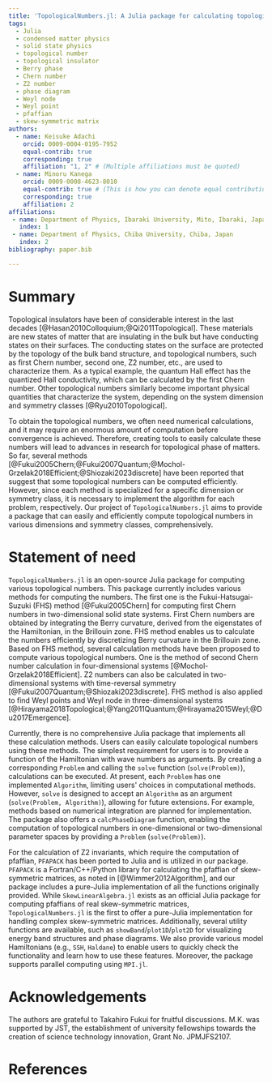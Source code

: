```yaml
---
title: 'TopologicalNumbers.jl: A Julia package for calculating topological numbers'
tags:
  - Julia
  - condensed matter physics
  - solid state physics
  - topological number
  - topological insulator
  - Berry phase
  - Chern number
  - Z2 number
  - phase diagram
  - Weyl node
  - Weyl point
  - pfaffian
  - skew-symmetric matrix
authors:
  - name: Keisuke Adachi
    orcid: 0009-0004-0195-7952
    equal-contrib: true
    corresponding: true
    affiliation: "1, 2" # (Multiple affiliations must be quoted)
  - name: Minoru Kanega
    orcid: 0009-0008-4623-8010
    equal-contrib: true # (This is how you can denote equal contributions between multiple authors)
    corresponding: true
    affiliation: 2
affiliations:
 - name: Department of Physics, Ibaraki University, Mito, Ibaraki, Japan
   index: 1
 - name: Department of Physics, Chiba University, Chiba, Japan
   index: 2
bibliography: paper.bib

---
```


# Summary
Topological insulators have been of considerable interest in the last decades [@Hasan2010Colloquium;@Qi2011Topological]. 
These materials are new states of matter that are insulating in the bulk but have conducting states on their surfaces.
The conducting states on the surface are protected by the topology of the bulk band structure, 
and topological numbers, such as first Chern number, second one, Z2 number, etc., 
are used to characterize them.
As a typical example, 
the quantum Hall effect has the quantized Hall conductivity, 
which can be calculated by the first Chern number. 
Other topological numbers similarly become important physical quantities that characterize the system, 
depending on the system dimension and symmetry classes [@Ryu2010Topological].

To obtain the topological numbers,
we often need numerical calculations,
and it may require an enormous amount of computation before convergence is achieved. 
Therefore, creating tools to easily calculate these numbers will lead to advances in research for topological phase of matters. 
So far, several methods [@Fukui2005Chern;@Fukui2007Quantum;@Mochol-Grzelak2018Efficient;@Shiozaki2023discrete] have been reported that suggest that some topological numbers can be computed efficiently. 
However, since each method is specialized for a specific dimension or symmetry class,
it is necessary to implement the algorithm for each problem, respectively.
Our project of `TopologicalNumbers.jl` aims to provide a package that can easily and efficiently compute topological numbers in various dimensions and symmetry classes, comprehensively.



# Statement of need
`TopologicalNumbers.jl` is an open-source Julia package for computing various topological numbers. 
This package currently includes various methods for computing the numbers.
The first one is the Fukui-Hatsugai-Suzuki (FHS) method [@Fukui2005Chern] for computing first Chern numbers in two-dimensional solid state systems.
First Chern numbers are obtained by integrating the Berry curvature, 
derived from the eigenstates of the Hamiltonian, in the Brillouin zone.
FHS method enables us to calculate the numbers efficiently by discretizing Berry curvature in the Brillouin zone.
Based on FHS method, several calculation methods have been proposed to compute various topological numbers. 
One is the method of second Chern number calculation in four-dimensional systems [@Mochol-Grzelak2018Efficient].
Z2 numbers can also be calculated in two-dimensional systems with time-reversal symmetry [@Fukui2007Quantum;@Shiozaki2023discrete].
FHS method is also applied to find Weyl points and Weyl node in three-dimensional systems [@Hirayama2018Topological;@Yang2011Quantum;@Hirayama2015Weyl;@Du2017Emergence].



Currently, there is no comprehensive Julia package that implements all these calculation methods. 
Users can easily calculate topological numbers using these methods. 
The simplest requirement for users is to provide a function of the Hamiltonian with wave numbers as arguments. 
By creating a corresponding `Problem` and calling the `solve` function (`solve(Problem)`), calculations can be executed. 
At present, each `Problem` has one implemented `Algorithm`, limiting users' choices in computational methods. 
However, `solve` is designed to accept an `Algorithm` as an argument (`solve(Problem, Algorithm)`), allowing for future extensions. 
For example, methods based on numerical integration are planned for implementation. 
The package also offers a `calcPhaseDiagram` function, enabling the computation of topological numbers in one-dimensional or two-dimensional parameter spaces by providing a `Problem` (`solve(Problem)`).



For the calculation of Z2 invariants, which require the computation of pfaffian, 
`PFAPACK` has been ported to Julia and is utilized in our package. 
`PFAPACK` is a Fortran/C++/Python library for calculating the pfaffian of skew-symmetric matrices, as noted in [@Wimmer2012Algorithm], and our package includes a pure-Julia implementation of all the functions originally provided. 
While `SkewLinearAlgebra.jl` exists as an official Julia package for computing pfaffians of real skew-symmetric matrices, 
`TopologicalNumbers.jl` is the first to offer a pure-Julia implementation for handling complex skew-symmetric matrices. 
Additionally, several utility functions are available, such as `showBand`/`plot1D`/`plot2D` for visualizing energy band structures and phase diagrams. 
We also provide various model Hamiltonians (e.g., `SSH`, `Haldane`) to enable users to quickly check the functionality and learn how to use these features. 
Moreover, the package supports parallel computing using `MPI.jl`.



# Acknowledgements
The authors are grateful to Takahiro Fukui for fruitful discussions.
M.K. was supported by JST, the establishment of university fellowships towards the creation of science technology innovation, Grant No. JPMJFS2107.


# References
